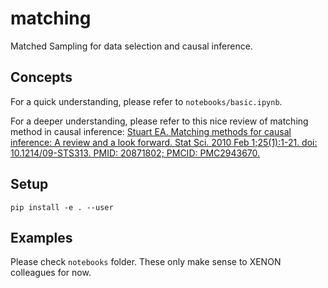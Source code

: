 # matching
Matched Sampling for data selection and causal inference.

## Concepts
For a quick understanding, please refer to `notebooks/basic.ipynb`.

For a deeper understanding, please refer to this nice review of matching method in causal inference: [Stuart EA. Matching methods for causal inference: A review and a look forward. Stat Sci. 2010 Feb 1;25(1):1-21. doi: 10.1214/09-STS313. PMID: 20871802; PMCID: PMC2943670.](https://www.ncbi.nlm.nih.gov/pmc/articles/PMC2943670/)

## Setup
```
pip install -e . --user
```

## Examples
Please check `notebooks` folder. These only make sense to XENON colleagues for now.
